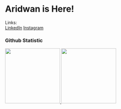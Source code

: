 # **Aridwan** is Here!

Links:  
[LinkedIn](https://www.linkedin.com/in/aridwan-740ba9310/) 
[Instagram](https://www.instagram.com/aridwaannn/)

### Github Statistic
<p align="left">
<a href="https://github.com/aridwann">
  <img height="180em" src="https://github-readme-stats-eight-theta.vercel.app/api?username=aridwann&show_icons=true&theme=algolia&include_all_commits=true&count_private=true"/>
  <img height="180em" src="https://github-readme-stats-eight-theta.vercel.app/api/top-langs/?username=aridwann&theme=algolia"/>
</a>
</p>
